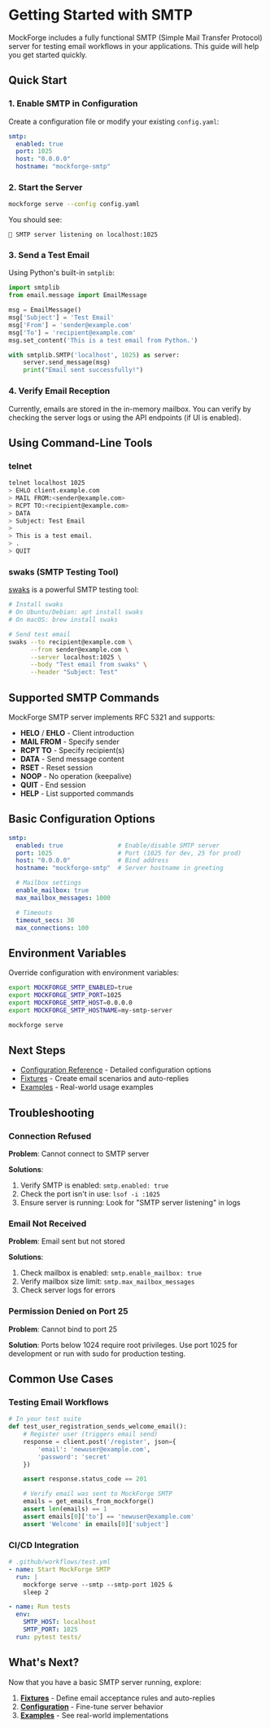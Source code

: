 # Getting Started with SMTP

MockForge includes a fully functional SMTP (Simple Mail Transfer Protocol) server for testing email workflows in your applications. This guide will help you get started quickly.

## Quick Start

### 1. Enable SMTP in Configuration

Create a configuration file or modify your existing `config.yaml`:

```yaml
smtp:
  enabled: true
  port: 1025
  host: "0.0.0.0"
  hostname: "mockforge-smtp"
```

### 2. Start the Server

```bash
mockforge serve --config config.yaml
```

You should see:
```
📧 SMTP server listening on localhost:1025
```

### 3. Send a Test Email

Using Python's built-in `smtplib`:

```python
import smtplib
from email.message import EmailMessage

msg = EmailMessage()
msg['Subject'] = 'Test Email'
msg['From'] = 'sender@example.com'
msg['To'] = 'recipient@example.com'
msg.set_content('This is a test email from Python.')

with smtplib.SMTP('localhost', 1025) as server:
    server.send_message(msg)
    print("Email sent successfully!")
```

### 4. Verify Email Reception

Currently, emails are stored in the in-memory mailbox. You can verify by checking the server logs or using the API endpoints (if UI is enabled).

## Using Command-Line Tools

### telnet

```bash
telnet localhost 1025
> EHLO client.example.com
> MAIL FROM:<sender@example.com>
> RCPT TO:<recipient@example.com>
> DATA
> Subject: Test Email
>
> This is a test email.
> .
> QUIT
```

### swaks (SMTP Testing Tool)

[swaks](http://www.jetmore.org/john/code/swaks/) is a powerful SMTP testing tool:

```bash
# Install swaks
# On Ubuntu/Debian: apt install swaks
# On macOS: brew install swaks

# Send test email
swaks --to recipient@example.com \
      --from sender@example.com \
      --server localhost:1025 \
      --body "Test email from swaks" \
      --header "Subject: Test"
```

## Supported SMTP Commands

MockForge SMTP server implements RFC 5321 and supports:

- **HELO** / **EHLO** - Client introduction
- **MAIL FROM** - Specify sender
- **RCPT TO** - Specify recipient(s)
- **DATA** - Send message content
- **RSET** - Reset session
- **NOOP** - No operation (keepalive)
- **QUIT** - End session
- **HELP** - List supported commands

## Basic Configuration Options

```yaml
smtp:
  enabled: true               # Enable/disable SMTP server
  port: 1025                  # Port (1025 for dev, 25 for prod)
  host: "0.0.0.0"             # Bind address
  hostname: "mockforge-smtp"  # Server hostname in greeting

  # Mailbox settings
  enable_mailbox: true
  max_mailbox_messages: 1000

  # Timeouts
  timeout_secs: 30
  max_connections: 100
```

## Environment Variables

Override configuration with environment variables:

```bash
export MOCKFORGE_SMTP_ENABLED=true
export MOCKFORGE_SMTP_PORT=1025
export MOCKFORGE_SMTP_HOST=0.0.0.0
export MOCKFORGE_SMTP_HOSTNAME=my-smtp-server

mockforge serve
```

## Next Steps

- [Configuration Reference](./configuration.md) - Detailed configuration options
- [Fixtures](./fixtures.md) - Create email scenarios and auto-replies
- [Examples](./examples.md) - Real-world usage examples

## Troubleshooting

### Connection Refused

**Problem**: Cannot connect to SMTP server

**Solutions**:
1. Verify SMTP is enabled: `smtp.enabled: true`
2. Check the port isn't in use: `lsof -i :1025`
3. Ensure server is running: Look for "SMTP server listening" in logs

### Email Not Received

**Problem**: Email sent but not stored

**Solutions**:
1. Check mailbox is enabled: `smtp.enable_mailbox: true`
2. Verify mailbox size limit: `smtp.max_mailbox_messages`
3. Check server logs for errors

### Permission Denied on Port 25

**Problem**: Cannot bind to port 25

**Solution**: Ports below 1024 require root privileges. Use port 1025 for development or run with sudo for production testing.

## Common Use Cases

### Testing Email Workflows

```python
# In your test suite
def test_user_registration_sends_welcome_email():
    # Register user (triggers email send)
    response = client.post('/register', json={
        'email': 'newuser@example.com',
        'password': 'secret'
    })

    assert response.status_code == 201

    # Verify email was sent to MockForge SMTP
    emails = get_emails_from_mockforge()
    assert len(emails) == 1
    assert emails[0]['to'] == 'newuser@example.com'
    assert 'Welcome' in emails[0]['subject']
```

### CI/CD Integration

```yaml
# .github/workflows/test.yml
- name: Start MockForge SMTP
  run: |
    mockforge serve --smtp --smtp-port 1025 &
    sleep 2

- name: Run tests
  env:
    SMTP_HOST: localhost
    SMTP_PORT: 1025
  run: pytest tests/
```

## What's Next?

Now that you have a basic SMTP server running, explore:

1. **[Fixtures](./fixtures.md)** - Define email acceptance rules and auto-replies
2. **[Configuration](./configuration.md)** - Fine-tune server behavior
3. **[Examples](./examples.md)** - See real-world implementations

